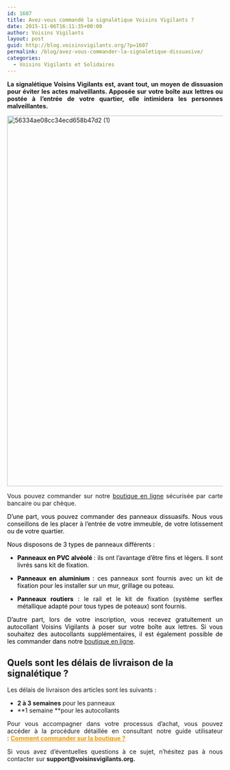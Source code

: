```yaml
---
id: 1607
title: Avez-vous commandé la signalétique Voisins Vigilants ?
date: 2015-11-06T16:11:35+00:00
author: Voisins Vigilants
layout: post
guid: http://blog.voisinsvigilants.org/?p=1607
permalink: /blog/avez-vous-commander-la-signaletique-dissuasive/
categories:
  - Voisins Vigilants et Solidaires
---
```

<p style="text-align: justify;">
  <b>La signalétique Voisins Vigilants est, avant tout, un moyen de dissuasion pour éviter les actes malveillants. Apposée sur votre boîte aux lettres ou postée à l’entrée de votre quartier, elle intimidera les personnes malveillantes. </b>
</p>

<p style="text-align: justify;">
  <a href="http://blog.voisinsvigilants.org/wp-content/uploads/2015/11/56334ae08cc34ecd658b47d2-1.jpg"><img class="aligncenter size-full wp-image-1608" src="http://blog.voisinsvigilants.org/wp-content/uploads/2015/11/56334ae08cc34ecd658b47d2-1.jpg" alt="56334ae08cc34ecd658b47d2 (1)" width="1296" height="864" /></a>
</p>

<p style="text-align: justify;">
  Vous pouvez commander sur notre <a href="http://www.voisinsvigilants.org/shop">boutique en ligne</a> sécurisée par carte bancaire ou par chèque.
</p>

<p style="text-align: justify;">
  <span style="color: #000000;">D&rsquo;une part, vous pouvez commander des panneaux dissuasifs. Nous vous conseillons de les placer à l&rsquo;entrée de votre immeuble, de votre lotissement ou de votre quartier.</span>
</p>

<p style="text-align: justify;">
  <span style="color: #000000;">Nous disposons de 3 types de panneaux différents :</span>
</p>

<ul style="text-align: justify;">
  <li style="text-align: justify;">
    <span style="color: #000000;"><strong>Panneaux en PVC alvéolé </strong>: ils ont l&rsquo;avantage d&rsquo;être fins et légers. Il sont livrés sans kit de fixation.</span>
  </li>
</ul>

<ul style="text-align: justify;">
  <li style="text-align: justify;">
    <span style="color: #000000;"><strong>Panneaux en aluminium</strong> : ces panneaux sont fournis avec un kit de fixation pour les installer sur un mur, grillage ou poteau.</span>
  </li>
</ul>

<ul style="text-align: justify;">
  <li style="text-align: justify;">
    <span style="color: #000000;"><strong>Panneaux routiers</strong> : le rail et le kit de fixation (système serflex métallique adapté pour tous types de poteaux) sont fournis.</span>
  </li>
</ul>

<p style="text-align: justify;">
  <span style="color: #000000;">D&rsquo;autre part, lors de votre inscription, vous recevez gratuitement un autocollant Voisins Vigilants à poser sur votre boîte aux lettres. Si vous souhaitez des autocollants supplémentaires, il est également possible de les commander dans notre <a href="http://www.voisinsvigilants.org/shop">boutique en ligne</a>.</span>
</p>

## **Quels sont les délais de livraison de la signalétique ?**

Les délais de livraison des articles sont les suivants :

  * **2 à 3 semaines** pour les panneaux
  * **1 semaine **pour les autocollants

<p style="text-align: justify;">
  Pour vous accompagner dans votre processus d&rsquo;achat, vous pouvez accéder à la procédure détaillée en consultant notre guide utilisateur : <b><a style="color: #e89a0b;" href="http://www.voisinsvigilants.org/helpcenter/guide/s/commander-sur-la-boutique">Comment commander sur la boutique ?</a></b>
</p>

<p style="text-align: justify;">
  Si vous avez d&rsquo;éventuelles questions à ce sujet, n&rsquo;hésitez pas à nous contacter sur <strong>support@voisinsvigilants.org.</strong>
</p>
